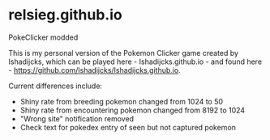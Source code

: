 # relsieg.github.io
PokeClicker modded

This is my personal version of the Pokemon Clicker game created by Ishadijcks, which can be played here - Ishadijcks.github.io - and found here - https://github.com/Ishadijcks/Ishadijcks.github.io.

Current differences include:
 - Shiny rate from breeding pokemon changed from 1024 to 50
 - Shiny rate from encountering pokemon changed from 8192 to 1024
 - "Wrong site" notification removed
 - Check text for pokedex entry of seen but not captured pokemon
